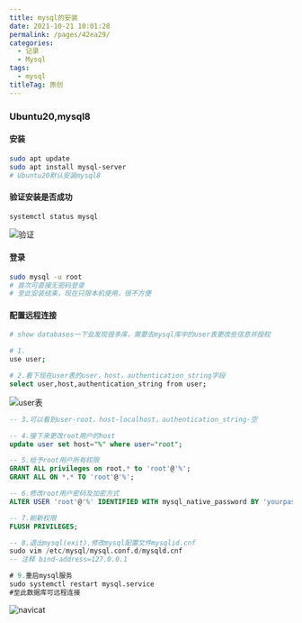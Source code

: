 ```yaml
---
title: mysql的安装
date: 2021-10-21 10:01:28
permalink: /pages/42ea29/
categories:
  - 记录
  - Mysql
tags:
  - mysql
titleTag: 原创
---
```

### Ubuntu20,mysql8

#### 安装
```bash
sudo apt update
sudo apt install mysql-server
# Ubuntu20默认安装mysql8
```

#### 验证安装是否成功
```bash
systemctl status mysql
```
![验证](https://fastly.jsdelivr.net/gh/liyuqinggg/cdn@1.4/mysql-install_01.jpg)

#### 登录
```bash
sudo mysql -u root
# 首次可直接无密码登录
# 至此安装结束，现在只限本机使用，很不方便
```

#### 配置远程连接
```bash
# show databases一下会发现很多库，需要去mysql库中的user表更改些信息并授权

# 1.
use user;

# 2.看下现在user表的user，host，authentication_string字段
select user,host,authentication_string from user;
```
![user表](https://fastly.jsdelivr.net/gh/liyuqinggg/cdn@1.4/mysql-install_02.jpg)


```sql
-- 3.可以看到user-root，host-localhost，authentication_string-空

-- 4.接下来更改root用户的host
update user set host="%" where user="root";

-- 5.给予root用户所有权限
GRANT ALL privileges on root.* to 'root'@'%';
GRANT ALL ON *.* TO 'root'@'%';

-- 6.修改root用户密码及加密方式
ALTER USER 'root'@'%' IDENTIFIED WITH mysql_native_password BY 'yourpassword';

-- 7.刷新权限
FLUSH PRIVILEGES;

-- 8.退出mysql(exit),修改mysql配置文件mysqlid.cnf
sudo vim /etc/mysql/mysql.conf.d/mysqld.cnf
-- 注释 bind-address=127.0.0.1

# 9.重启mysql服务
sudo systemctl restart mysql.service
#至此数据库可远程连接
```
![navicat](https://fastly.jsdelivr.net/gh/liyuqinggg/cdn@1.4/mysql-install_03.jpg)



